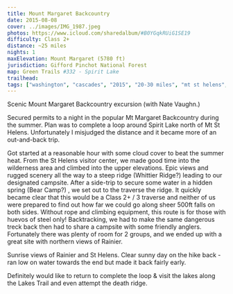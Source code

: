 ```yaml
---
title: Mount Margaret Backcountry
date: 2015-08-08
cover: ../images/IMG_1987.jpeg
photos: https://www.icloud.com/sharedalbum/#B0YGqkRUiG1SE19
difficulty: Class 2+
distance: ~25 miles
nights: 1
maxElevation: Mount Margaret (5780 ft)
jurisdiction: Gifford Pinchot National Forest
map: Green Trails #332 - Spirit Lake
trailhead:
tags: ["washington", "cascades", "2015", "20-30 miles", "mt st helens", "volcano", "mt margaret", "class 2", "hike", "spirit lake", "boundary trail", "st helens lake"]
---
```


Scenic Mount Margaret Backcountry excursion (with Nate Vaughn.)

Secured permits to a night in the popular Mt Margaret Backcountry during the summer.  Plan was to complete a loop around Spirit Lake north of Mt St Helens.  Unfortunately I misjudged the distance and it became more of an out-and-back trip.

Got started at a reasonable hour with some cloud cover to beat the summer heat.
From the St Helens visitor center, we made good time into the wilderness area
and climbed into the upper elevations.  Epic views and rugged scenery all the
way to a steep ridge (Whittier Ridge?) leading to our designated campsite.  After a side-trip to
secure some water in a hidden spring (Bear Camp?) , we set out to the traverse the ridge.
It quickly became clear that this would be a Class 2+ / 3 traverse and neither
of us were prepared to find out how far we could go along sheer 500ft falls on
both sides.  Without rope and climbing equipment, this route is for those with
huevos of steel only!  Backtracking, we had to make the same dangerous treck back then
had to share a campsite with some friendly anglers.  Fortunately there was
plenty of room for 2 groups, and we ended up with a great site with northern
views of Rainier.

Sunrise views of Rainier and St Helens.  Clear sunny day on the hike back - ran
low on water towards the end but made it back fairly early.

Definitely would like to return to complete the loop & visit the lakes along
the Lakes Trail and even attempt the death ridge.

